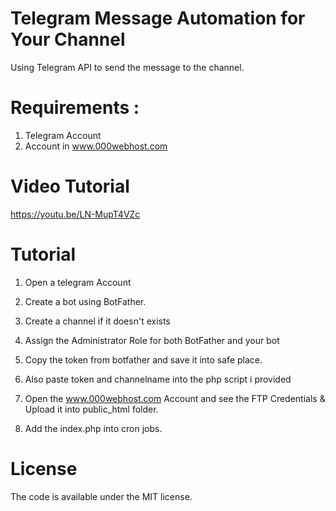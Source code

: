 # Telegram Message Automation for Your Channel
Using Telegram API to send the message to the channel.

# Requirements : 
1. Telegram Account
2. Account in www.000webhost.com

# Video Tutorial
https://youtu.be/LN-MupT4VZc

# Tutorial 

1. Open a telegram Account

2. Create a bot using BotFather.

3. Create a channel if it doesn't exists 

4. Assign the Administrator Role for both BotFather and your bot

5. Copy the token from botfather and save it into safe place.

6. Also paste token and channelname into the php script i provided

7. Open the  www.000webhost.com Account and see the FTP Credentials &
    Upload it into public_html folder.

8. Add the index.php into cron jobs.



# License
The code is available under the MIT license.
